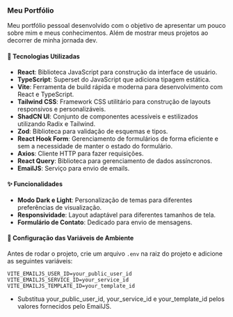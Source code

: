 ### Meu Portfólio

Meu portfólio pessoal desenvolvido com o objetivo de apresentar um pouco sobre mim e meus conhecimentos. Além de mostrar meus projetos ao decorrer de minha jornada dev.

#### 🚀 Tecnologias Utilizadas

- **React**: Biblioteca JavaScript para construção da interface de usuário.
- **TypeScript**: Superset do JavaScript que adiciona tipagem estática.
- **Vite**: Ferramenta de build rápida e moderna para desenvolvimento com React e TypeScript.
- **Tailwind CSS**: Framework CSS utilitário para construção de layouts responsivos e personalizáveis.
- **ShadCN UI**: Conjunto de componentes acessíveis e estilizados utilizando Radix e Tailwind.
- **Zod**: Biblioteca para validação de esquemas e tipos.
- **React Hook Form**: Gerenciamento de formulários de forma eficiente e sem a necessidade de manter o estado do formulário.
- **Axios**: Cliente HTTP para fazer requisições.
- **React Query**: Biblioteca para gerenciamento de dados assíncronos.
- **EmailJS**: Serviço para envio de emails.

#### ✨ Funcionalidades

- **Modo Dark e Light**: Personalização de temas para diferentes preferências de visualização.
- **Responsividade**: Layout adaptável para diferentes tamanhos de tela.
- **Formulário de Contato**: Dedicado para envio de mensagens.

#### 📌 Configuração das Variáveis de Ambiente

Antes de rodar o projeto, crie um arquivo `.env` na raiz do projeto e adicione as seguintes variáveis:

```plaintext
VITE_EMAILJS_USER_ID=your_public_user_id
VITE_EMAILJS_SERVICE_ID=your_service_id
VITE_EMAILJS_TEMPLATE_ID=your_template_id
```

- Substitua your_public_user_id, your_service_id e your_template_id pelos valores fornecidos pelo EmailJS.
